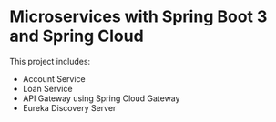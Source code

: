 # Microservices with Spring Boot 3 and Spring Cloud
This project includes:
- Account Service
- Loan Service
- API Gateway using Spring Cloud Gateway
- Eureka Discovery Server
